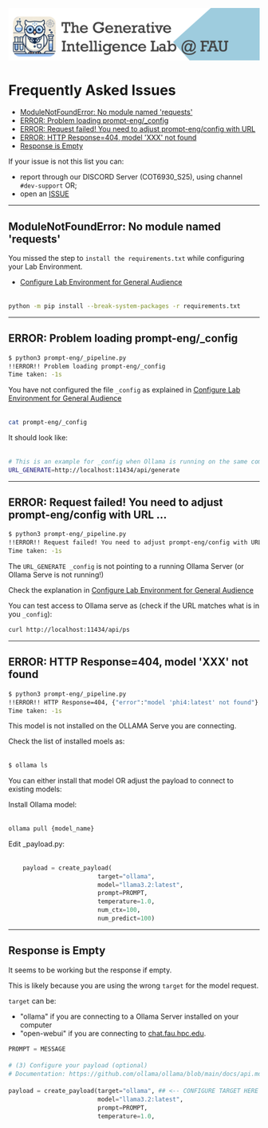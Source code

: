 ![GenI-banner](https://github.com/genilab-fau/genilab-fau.github.io/blob/8d6ab41403b853a273983e4c06a7e52229f43df5/images/genilab-banner.png?raw=true)


# Frequently Asked Issues

* [ModuleNotFoundError: No module named 'requests'](#modulenotfounderror-no-module-named-requests)
* [ERROR: Problem loading prompt-eng/_config](#error-problem-loading-prompt-eng_config)
* [ERROR: Request failed! You need to adjust prompt-eng/config with URL](#error-request-failed-you-need-to-adjust-prompt-engconfig-with-url)
* [ERROR: HTTP Response=404, model 'XXX' not found](#error-http-response404-model-xxx-not-found)
* [Response is Empty](#response-is-empty)


If your issue is not this list you can:
* report through our DISCORD Server (COT6930_S25), using channel `#dev-support` OR;
* open an [ISSUE](https://github.com/genilab-fau/prompt-eng/issues)

---

## ModuleNotFoundError: No module named 'requests'

You missed the step to `install the requirements.txt` while configuring your Lab Environment.

* [Configure Lab Environment for General Audience](CONFIG.md)

```bash

python -m pip install --break-system-packages -r requirements.txt

```

---

## ERROR: Problem loading prompt-eng/_config

```bash
$ python3 prompt-eng/_pipeline.py
!!ERROR!! Problem loading prompt-eng/_config
Time taken: -1s
```

You have not configured the file `_config` as explained in [Configure Lab Environment for General Audience](https://github.com/genilab-fau/prompt-eng/blob/cb2fefa33f5a1c5a927f1246917f73943d3b99ce/CONFIG.md)

```bash

cat prompt-eng/_config

```

It should look like:

```bash

# This is an example for _config when Ollama is running on the same computer
URL_GENERATE=http://localhost:11434/api/generate

```

---

## ERROR: Request failed! You need to adjust prompt-eng/config with URL ...

```bash
$ python3 prompt-eng/_pipeline.py
!!ERROR!! Request failed! You need to adjust prompt-eng/config with URL(http://localhost:11434/api/generate)
Time taken: -1s
```

The `URL_GENERATE _config` is not pointing to a running Ollama Server (or Ollama Serve is not running!)

Check the explanation in [Configure Lab Environment for General Audience](CONFIG.md)

You can test access to Ollama serve as (check if the URL matches what is in you `_config`):

```bash 
curl http://localhost:11434/api/ps
```

---

## ERROR: HTTP Response=404, model 'XXX' not found


```bash
$ python3 prompt-eng/_pipeline.py
!!ERROR!! HTTP Response=404, {"error":"model 'phi4:latest' not found"}
Time taken: -1s
```

This model is not installed on the OLLAMA Serve you are connecting.

Check the list of installed moels as:

```bash

$ ollama ls

```

You can either install that model OR adjust the payload to connect to existing models:

Install Ollama model:

```bash

ollama pull {model_name}

```

Edit _payload.py:

```python

    payload = create_payload(
                         target="ollama",
                         model="llama3.2:latest", 
                         prompt=PROMPT, 
                         temperature=1.0, 
                         num_ctx=100, 
                         num_predict=100)

```

---

## Response is Empty

It seems to be working but the response if empty.

This is likely because you are using the wrong `target` for the model request.

`target` can be:
* "ollama" if you are connecting to a Ollama Server installed on your computer
* "open-webui" if you are connecting to [chat.fau.hpc.edu](chat.fau.hpc.edu).


```python
PROMPT = MESSAGE 

# (3) Configure your payload (optional)
# Documentation: https://github.com/ollama/ollama/blob/main/docs/api.md

payload = create_payload(target="ollama", ## <-- CONFIGURE TARGET HERE
                         model="llama3.2:latest", 
                         prompt=PROMPT, 
                         temperature=1.0,
```

